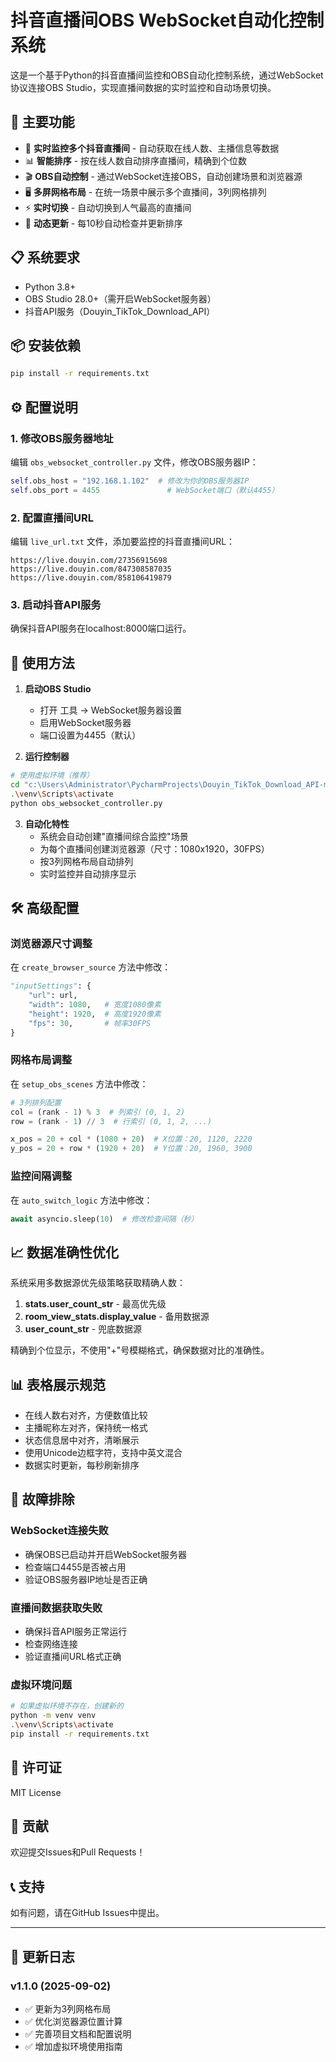 # 抖音直播间OBS WebSocket自动化控制系统

这是一个基于Python的抖音直播间监控和OBS自动化控制系统，通过WebSocket协议连接OBS Studio，实现直播间数据的实时监控和自动场景切换。

## 🚀 主要功能

- 🔴 **实时监控多个抖音直播间** - 自动获取在线人数、主播信息等数据
- 📊 **智能排序** - 按在线人数自动排序直播间，精确到个位数
- 🎬 **OBS自动控制** - 通过WebSocket连接OBS，自动创建场景和浏览器源
- 🖥️ **多屏网格布局** - 在统一场景中展示多个直播间，3列网格排列
- ⚡ **实时切换** - 自动切换到人气最高的直播间
- 🔄 **动态更新** - 每10秒自动检查并更新排序

## 📋 系统要求

- Python 3.8+
- OBS Studio 28.0+（需开启WebSocket服务器）
- 抖音API服务（Douyin_TikTok_Download_API）

## 📦 安装依赖

```bash
pip install -r requirements.txt
```

## ⚙️ 配置说明

### 1. 修改OBS服务器地址
编辑 `obs_websocket_controller.py` 文件，修改OBS服务器IP：
```python
self.obs_host = "192.168.1.102"  # 修改为你的OBS服务器IP
self.obs_port = 4455               # WebSocket端口（默认4455）
```

### 2. 配置直播间URL
编辑 `live_url.txt` 文件，添加要监控的抖音直播间URL：
```
https://live.douyin.com/27356915698
https://live.douyin.com/847308587035
https://live.douyin.com/858106419879
```

### 3. 启动抖音API服务
确保抖音API服务在localhost:8000端口运行。

## 🎯 使用方法

1. **启动OBS Studio**
   - 打开 工具 → WebSocket服务器设置
   - 启用WebSocket服务器
   - 端口设置为4455（默认）

2. **运行控制器**
```bash
# 使用虚拟环境（推荐）
cd "c:\Users\Administrator\PycharmProjects\Douyin_TikTok_Download_API-main"
.\venv\Scripts\activate
python obs_websocket_controller.py
```

3. **自动化特性**
   - 系统会自动创建"直播间综合监控"场景
   - 为每个直播间创建浏览器源（尺寸：1080x1920，30FPS）
   - 按3列网格布局自动排列
   - 实时监控并自动排序显示

## 🛠️ 高级配置

### 浏览器源尺寸调整
在 `create_browser_source` 方法中修改：
```python
"inputSettings": {
    "url": url,
    "width": 1080,   # 宽度1080像素
    "height": 1920,  # 高度1920像素
    "fps": 30,       # 帧率30FPS
}
```

### 网格布局调整
在 `setup_obs_scenes` 方法中修改：
```python
# 3列排列配置
col = (rank - 1) % 3  # 列索引 (0, 1, 2)
row = (rank - 1) // 3  # 行索引 (0, 1, 2, ...)

x_pos = 20 + col * (1080 + 20)  # X位置：20, 1120, 2220
y_pos = 20 + row * (1920 + 20)  # Y位置：20, 1960, 3900
```

### 监控间隔调整
在 `auto_switch_logic` 方法中修改：
```python
await asyncio.sleep(10)  # 修改检查间隔（秒）
```

## 📈 数据准确性优化

系统采用多数据源优先级策略获取精确人数：
1. **stats.user_count_str** - 最高优先级
2. **room_view_stats.display_value** - 备用数据源
3. **user_count_str** - 兜底数据源

精确到个位显示，不使用"+"号模糊格式，确保数据对比的准确性。

## 📊 表格展示规范

- 在线人数右对齐，方便数值比较
- 主播昵称左对齐，保持统一格式
- 状态信息居中对齐，清晰展示
- 使用Unicode边框字符，支持中英文混合
- 数据实时更新，每秒刷新排序

## 🔧 故障排除

### WebSocket连接失败
- 确保OBS已启动并开启WebSocket服务器
- 检查端口4455是否被占用
- 验证OBS服务器IP地址是否正确

### 直播间数据获取失败
- 确保抖音API服务正常运行
- 检查网络连接
- 验证直播间URL格式正确

### 虚拟环境问题
```bash
# 如果虚拟环境不存在，创建新的
python -m venv venv
.\venv\Scripts\activate
pip install -r requirements.txt
```

## 📄 许可证

MIT License

## 🤝 贡献

欢迎提交Issues和Pull Requests！

## 📞 支持

如有问题，请在GitHub Issues中提出。

---

## 🎯 更新日志

### v1.1.0 (2025-09-02)
- ✅ 更新为3列网格布局
- ✅ 优化浏览器源位置计算
- ✅ 完善项目文档和配置说明
- ✅ 增加虚拟环境使用指南